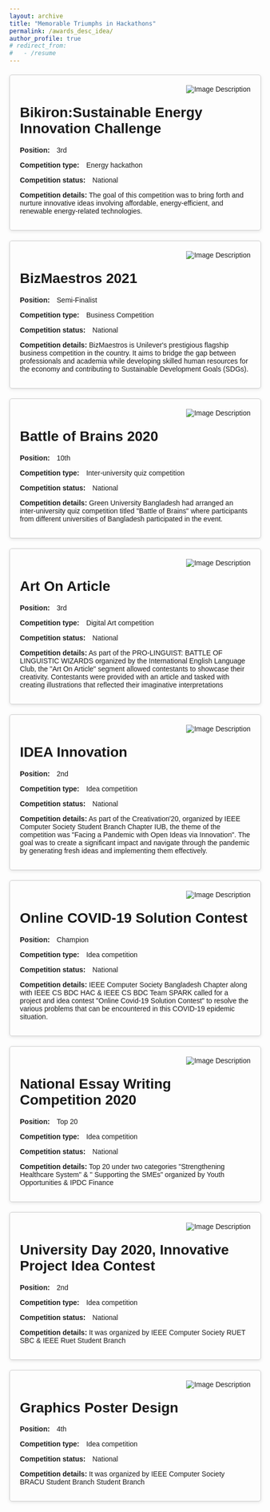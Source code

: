 ```yaml
---
layout: archive
title: "Memorable Triumphs in Hackathons"
permalink: /awards_desc_idea/
author_profile: true
# redirect_from:
#   - /resume
---
```


<html>

<head>
  <meta charset="UTF-8">
  <title>Bullet Points Example</title>
  <style>
    body {
      font-family: Arial, sans-serif;
      margin: 20px;
    }

    h1 {
      text-align: center;

    }

    p {
      margin-bottom: 10px;
    }

    .competition-details {
      margin-top: 20px;
      border: 1px solid #ccc;
      padding: 20px;
      border-radius: 5px;
      box-shadow: 0px 2px 6px rgba(0, 0, 0, 0.1);
      max-width: 500px;
      margin-left: auto;
      margin-right: auto;
    }

    .label {
      font-weight: bold;
    }

    .value {
      margin-left: 10px;
    }

    .image-container {
      float: right;
      margin-left: 20px;
    }

    img {
      max-width: 100%;
      height: auto;
    }
  </style>
</head>

<body>
  <div class="competition-details">
    <div class="image-container">
      <img src="/images/bikiron.jpg" alt="Image Description">
    </div>
    <h1>Bikiron:Sustainable Energy Innovation Challenge</h1>
    <p><span class="label">Position:</span> <span class="value">3rd</span></p>
    <p><span class="label">Competition type:</span> <span class="value">Energy hackathon</span></p>
    <p><span class="label">Competition status:</span> <span class="value">National</span></p>
    <p><span class="label">Competition details:</span> The goal of this competition was to bring forth and nurture innovative ideas involving affordable, energy-efficient, and renewable energy-related technologies.</p>
  </div>

<div class="competition-details">
    <div class="image-container">
      <img src="/images/biz.jpg" alt="Image Description">
    </div>
    <h1>BizMaestros 2021</h1>
    <p><span class="label">Position:</span> <span class="value">Semi-Finalist</span></p>
    <p><span class="label">Competition type:</span> <span class="value">Business Competition</span></p>
    <p><span class="label">Competition status:</span> <span class="value">National</span></p>
    <p><span class="label">Competition details:</span> BizMaestros is Unilever's prestigious flagship business competition in the country. It aims to bridge the gap between professionals and academia while developing skilled human resources for the economy and contributing to Sustainable Development Goals (SDGs).</p>
  </div>

  <div class="competition-details">
    <div class="image-container">
      <img src="/images/brains.jpg" alt="Image Description">
    </div>
    <h1>Battle of Brains 2020</h1>
    <p><span class="label">Position:</span> <span class="value">10th</span></p>
    <p><span class="label">Competition type:</span> <span class="value">Inter-university quiz competition</span></p>
    <p><span class="label">Competition status:</span> <span class="value">National</span></p>
    <p><span class="label">Competition details:</span> Green University Bangladesh had arranged an inter-university quiz competition titled "Battle of Brains" where participants from different universities of Bangladesh participated in the event.</p>
  </div>
    <div class="competition-details">
    <div class="image-container">
      <img src="/images/article.jpg" alt="Image Description">
    </div>
    <h1>Art On Article</h1>
    <p><span class="label">Position:</span> <span class="value">3rd</span></p>
    <p><span class="label">Competition type:</span> <span class="value">Digital Art competition</span></p>
    <p><span class="label">Competition status:</span> <span class="value">National</span></p>
    <p><span class="label">Competition details:</span> As part of the PRO-LINGUIST: BATTLE OF LINGUISTIC WIZARDS organized by the International English Language Club, the "Art On Article" segment allowed contestants to showcase their creativity. Contestants were provided with an article and tasked with creating illustrations that reflected their imaginative interpretations</p>
  </div>

<div class="competition-details">
    <div class="image-container">
      <img src="/images/idea1.png" alt="Image Description">
    </div>
    <h1>IDEA Innovation</h1>
    <p><span class="label">Position:</span> <span class="value">2nd</span></p>
    <p><span class="label">Competition type:</span> <span class="value">Idea competition</span></p>
    <p><span class="label">Competition status:</span> <span class="value">National</span></p>
    <p><span class="label">Competition details:</span> As part of the Creativation'20, organized by IEEE Computer Society Student Branch Chapter IUB, the theme of the competition was  "Facing a Pandemic with Open Ideas via Innovation". The goal was to create a significant impact and navigate through the pandemic by generating fresh ideas and implementing them effectively.</p>
  </div>

  <div class="competition-details">
    <div class="image-container">
      <img src="/images/covid.jpg" alt="Image Description">
    </div>
    <h1> Online COVID-19 Solution Contest </h1>
    <p><span class="label">Position:</span> <span class="value">Champion</span></p>
    <p><span class="label">Competition type:</span> <span class="value">Idea competition</span></p>
    <p><span class="label">Competition status:</span> <span class="value">National</span></p>
    <p><span class="label">Competition details:</span> IEEE Computer Society Bangladesh Chapter along with IEEE CS BDC HAC & IEEE CS BDC Team SPARK called for a project and idea contest "Online Covid-19 Solution Contest" to resolve the various problems that can be encountered in this COVID-19 epidemic situation.</p>
  </div>

<div class="competition-details">
    <div class="image-container">
      <img src="/images/ipdc.jpg" alt="Image Description">
    </div>
    <h1> National Essay Writing Competition 2020</h1>
    <p><span class="label">Position:</span> <span class="value">Top 20</span></p>
    <p><span class="label">Competition type:</span> <span class="value">Idea competition</span></p>
    <p><span class="label">Competition status:</span> <span class="value">National</span></p>
    <p><span class="label">Competition details:</span> Top 20 under two categories "Strengthening Healthcare System" & " Supporting the SMEs" organized by Youth Opportunities & IPDC Finance</p>
  </div>


  <div class="competition-details">
    <div class="image-container">
      <img src="/images/university.jpg" alt="Image Description">
    </div>
    <h1> University Day 2020, Innovative Project Idea Contest </h1>
    <p><span class="label">Position:</span> <span class="value">2nd</span></p>
    <p><span class="label">Competition type:</span> <span class="value">Idea competition</span></p>
    <p><span class="label">Competition status:</span> <span class="value">National</span></p>
    <p><span class="label">Competition details:</span> It was organized by IEEE Computer Society RUET SBC & IEEE Ruet Student Branch</p>
  </div>

<div class="competition-details">
    <div class="image-container">
      <img src="/images/graphics.jpg" alt="Image Description">
    </div>
    <h1>  Graphics Poster Design </h1>
    <p><span class="label">Position:</span> <span class="value">4th</span></p>
    <p><span class="label">Competition type:</span> <span class="value">Idea competition</span></p>
    <p><span class="label">Competition status:</span> <span class="value">National</span></p>
    <p><span class="label">Competition details:</span> It was organized by IEEE Computer Society BRACU Student Branch Student Branch</p>
  </div>


</body>

</html>




<!--  
- 3rd - Bikiron:Sustainable Energy Innovation Challenge -Organized by Sustainable and Renewable Energy Development Authority (SREDA), in cooperation with Deutsche Gesellschaft für Internationale Zusammenarbeit (GIZ) 
- SemiFinalist- Bizmaestros 2021 - Unilever Bangladesh Limited
- Battle of brains 2020 - Green University Bangladesh
- Art on article
- Idea innovation 
- Startkoro
- Graphics poster design
- National eassay writing competition 
- Online covid19 solution contest
- Call for nation
- University day 2020
  -->



